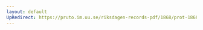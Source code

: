 ```yaml
---
layout: default
UpRedirect: https://pruto.im.uu.se/riksdagen-records-pdf/1868/prot-1868--fk--507/prot-1868--fk--507_036.pdf
---
```

